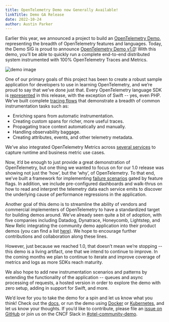 ```yaml
---
title: OpenTelemetry Demo now Generally Available!
linkTitle: Demo GA Release
date: 2022-10-24
author: Austin Parker
---
```


Earlier this year, we announced a project to build an [OpenTelemetry
Demo](/blog/2022/demo-announcement/), representing the
breadth of OpenTelemetry features and languages.
Today, the Demo SIG is proud to announce [OpenTelemetry Demo
v1.0](https://github.com/open-telemetry/opentelemetry-demo/tree/v1.0.0)!
With this demo, you’ll be able to quickly run a complete end-to-end distributed system instrumented with 100% OpenTelemetry Traces and Metrics.

![demo image](https://user-images.githubusercontent.com/47896520/196496223-6d6ea729-5bea-4a8c-a2c6-cd51cce386ae.png)

One of our primary goals of this project has been to create a robust sample
application for developers to use in learning OpenTelemetry, and we’re proud to
say that we’ve done just that.
Every OpenTelemetry language SDK is
[represented](https://github.com/open-telemetry/opentelemetry-demo/blob/main/docs/service_table.md)
in this release, with the exception of Swift -- yes, even PHP. 
We’ve built complete [tracing flows](https://github.com/open-telemetry/opentelemetry-demo/blob/main/docs/trace_service_features.md) that demonstrate a breadth of common instrumentation tasks such as:

- Enriching spans from automatic instrumentation.
- Creating custom spans for richer, more useful traces.
- Propagating trace context automatically and manually.
- Handling observability baggage.
- Creating attributes, events, and other telemetry metadata.

We’ve also integrated OpenTelemetry Metrics across [several services](https://github.com/open-telemetry/opentelemetry-demo/blob/main/docs/metric_service_features.md) to capture runtime and business metric use cases.

Now, it’d be enough to just provide a great demonstration of OpenTelemetry, but
one thing we wanted to focus on for our 1.0 release was showing not just the
‘how’, but the ‘why’, of OpenTelemetry.
To that end, we’ve built a framework for implementing [failure
scenarios](https://github.com/open-telemetry/opentelemetry-demo/blob/main/docs/README.md#scenarios)
gated by feature flags.
In addition, we include pre-configured dashboards and walk-thrus on how to read and interpret the telemetry data each service emits to discover the underlying cause of performance regressions in the application.

Another goal of this demo is to streamline the ability of vendors and commercial
implementers of OpenTelemetry to have a standardized target for building demos
around.
We’ve already seen quite a bit of adoption, with five companies including
Datadog, Dynatrace, Honeycomb, Lightstep, and New Relic integrating the
community demo application into their product demos (you can find a list
[here](https://github.com/open-telemetry/opentelemetry-demo#demos-featuring-online-boutique)).
We hope to encourage further contributions and collaboration along these lines.

However, just because we reached 1.0, that doesn’t mean we’re stopping -- this
demo is a living artifact, one that we intend to continue to improve. In the
coming months we plan to continue to iterate and improve coverage of metrics and
logs as more SDKs reach maturity.

We also hope to add new instrumentation scenarios and patterns by extending the functionality of the application -- queues and async processing of requests, a hosted version in order to explore the demo with zero setup, adding in support for Swift, and more.

We’d love for you to take the demo for a spin and let us know what you think!
Check out the
[docs](https://github.com/open-telemetry/opentelemetry-demo/tree/main/docs), or
run the demo using
[Docker](https://github.com/open-telemetry/opentelemetry-demo/blob/main/docs/docker_deployment.md)
or
[Kubernetes](https://github.com/open-telemetry/opentelemetry-demo/blob/main/docs/kubernetes_deployment.md),
and let us know your thoughts. If you’d like to contribute, please file an
[issue on GitHub](https://github.com/open-telemetry/opentelemetry-demo/issues)
or join us on the CNCF Slack in
[#otel-community-demo](https://cloud-native.slack.com/archives/C03B4CWV4DA).
